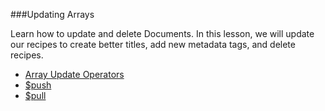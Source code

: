 ###Updating Arrays

Learn how to update and delete Documents. In this lesson, we will update our recipes to create better titles, add new metadata tags, and delete recipes.

- [Array Update Operators](https://docs.mongodb.com/manual/reference/operator/update-array/)
- [$push](https://docs.mongodb.com/manual/reference/operator/update/push/)
- [$pull](https://docs.mongodb.com/manual/reference/operator/update/pull/)